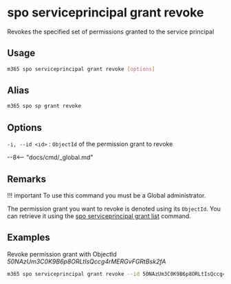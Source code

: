 # spo serviceprincipal grant revoke

Revokes the specified set of permissions granted to the service principal

## Usage

```sh
m365 spo serviceprincipal grant revoke [options]
```

## Alias

```sh
m365 spo sp grant revoke
```

## Options

`-i, --id <id>`
: `ObjectId` of the permission grant to revoke

--8<-- "docs/cmd/_global.md"

## Remarks

!!! important
    To use this command you must be a Global administrator.

The permission grant you want to revoke is denoted using its `ObjectId`. You can retrieve it using the [spo serviceprincipal grant list](./serviceprincipal-grant-list.md) command.

## Examples

Revoke permission grant with ObjectId _50NAzUm3C0K9B6p8ORLtIsQccg4rMERGvFGRtBsk2fA_

```sh
m365 spo serviceprincipal grant revoke --id 50NAzUm3C0K9B6p8ORLtIsQccg4rMERGvFGRtBsk2fA
```
